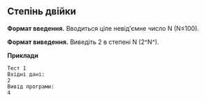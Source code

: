 ## Степінь двійки
**Формат введення.** Вводиться ціле невід'ємне число N (N≤100).

**Формат виведення.** Виведіть 2 в степені N (2^N^).

**Приклади**
```
Тест 1
Вхідні дані:
2
Вивід програми:
4
```